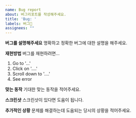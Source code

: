 ```yaml
---
name: Bug report
about: 버그리포트를 작성해주세요.
title: 'Bug: '
labels: 버그🐛
assignees: ""
---
```

**버그를 설명해주세요**
명확하고 정확한 버그에 대한 설명을 해주세요.

**재현방법**
버그를 재현하려면...
1. Go to '...'
2. Click on '....'
3. Scroll down to '....'
4. See error

**맞는 동작**
기대한 맞는 동작을 적어주세요.

**스크린샷**
스크린샷이 있다면 도움이 됩니다.

**추가적인 상황**
문제를 해결하는데 도움되는 당시의 상황을 적어주세요.
